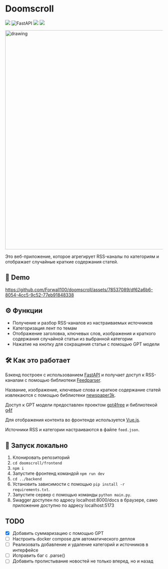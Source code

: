 # Doomscroll
![](https://img.shields.io/badge/Python-3776AB?style=for-the-badge&logo=python&logoColor=white)
![FastAPI](https://img.shields.io/badge/FastAPI-005571?style=for-the-badge&logo=fastapi)
![](https://img.shields.io/badge/Vue.js-35495E?style=for-the-badge&logo=vue.js&logoColor=4FC08D)
![](https://img.shields.io/badge/Tailwind_CSS-38B2AC?style=for-the-badge&logo=tailwind-css&logoColor=white)

<img src="https://i.imgur.com/7mcuVg3.png" alt="drawing" width="700"/>

Это веб-приложение, которое агрегирует RSS-каналы по категориям и отображает случайные краткие содержания статей. 

## 🎥 Demo


https://github.com/Forwall100/doomscroll/assets/78537089/df62a6b6-8054-4cc5-9c52-77eb91848338



## ⚙️ Функции

- Получение и разбор RSS-каналов из настраиваемых источников 
- Категоризация лент по темам
- Отображение заголовка, ключевых слов, изображения и краткого содержания случайной статьи из выбранной категории
- Нажатие на кнопку для сокращения статьи с помощью GPT модели 

## 🛠️ Как это работает

Бэкенд построен с использованием [FastAPI](https://fastapi.tiangolo.com/) и получает доступ к RSS-каналам с помощью библиотеки [Feedparser](https://github.com/kurtmckee/feedparser). 

Название, изображение, ключевые слова и краткое содержание статей извлекаются с помощью библиотеки [newspaper3k](https://newspaper.readthedocs.io/en/latest/).

Доступ к GPT модели предоставлен проектом [gpt4free](https://github.com/xtekky/gpt4free) и библиотекой [g4f](https://pypi.org/project/g4f/)

Для отображения контента во фронтенде используется [Vue.js](https://vuejs.org/).

Источники RSS и категории настраиваются в файле `feed.json`.

## 🚀 Запуск локально

1. Клонировать репозиторий
2. `cd doomscroll/frontend`
3. `npm i`
4. Запустите фронтенд командой `npm run dev`
5. `cd ../backend`
6. Установить зависимости с помощью `pip install -r requirements.txt`. 
7. Запустите сервер с помощью команды `python main.py`.
8. Swagger доступен по адресу localhost:8000/docs в браузере, само приложение доступно по адресу localhost:5173

## TODO
- [X] Добавить суммаризацию с помощью GPT
- [ ] Настроить docker compose для автоматического деплоя
- [ ] Реализовать добавление и удаление категорий и источников в интерфейсе
- [ ] Исправить баг с .parse()
- [ ] Добавить пролистывание новостей не только вперед, но и назад
